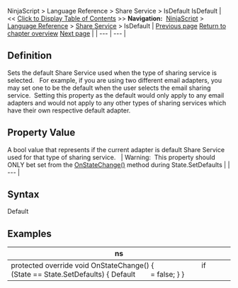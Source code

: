 ﻿
NinjaScript > Language Reference > Share Service > IsDefault
IsDefault
| << [Click to Display Table of Contents](isdefault.md) >> **Navigation:**     [NinjaScript](ninjascript-1.md) > [Language Reference](language_reference_wip-1.md) > [Share Service](share_service-1.md) > IsDefault | [Previous page](isconfigured-1.md) [Return to chapter overview](share_service-1.md) [Next page](isimageattachmentsupported-1.md) |
| --- | --- |
## Definition
Sets the default Share Service used when the type of sharing service is selected. 
 
For example, if you are using two different email adapters, you may set one to be the default when the user selects the email sharing service.  Setting this property as the default would only apply to any email adapters and would not apply to any other types of sharing services which have their own respective default adapter.  
## 
## Property Value
A bool value that represents if the current adapter is default Share Service used for that type of sharing service.
 
| Warning:  This property should ONLY bet set from the [OnStateChange()](onstatechange-1.md) method during State.SetDefaults |
| --- |

## Syntax
Default
 
## 
## Examples
| ns |
| --- |
| protected override void OnStateChange() {                         if (State == State.SetDefaults) { Default        = false; } } |
